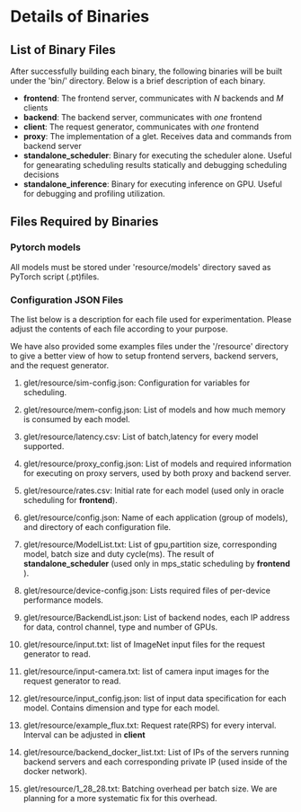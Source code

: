 
# Details of Binaries

## List of Binary Files

After successfully building each binary, the following binaries will be built under the 'bin/' directory. Below is a brief description of each binary.

- **frontend**: The frontend server, communicates with *N* backends and *M* clients
- **backend**: The backend server, communicates with *one* frontend
- **client**: The request generator, communicates with *one* frontend
- **proxy**: The implementation of a glet. Receives data and commands from backend server
- **standalone_scheduler**: Binary for executing the scheduler alone. Useful for genearating scheduling results statically and debugging scheduling decisions
- **standalone_inference**: Binary for executing inference on GPU. Useful for debugging and profiling utilization.

## Files Required by Binaries

### Pytorch models

All models must be stored under 'resource/models' directory saved as PyTorch script (.pt)files.

### Configuration JSON Files

The list below is a description for each file used for experimentation. Please adjust the contents of each file according to your purpose.

We have also provided some examples files under the '/resource' directory to give a better view of how to setup frontend servers, backend servers, and the request generator.

1. glet/resource/sim-config.json: Configuration for variables for scheduling.

2. glet/resource/mem-config.json: List of models and how much memory is consumed by each model.

3. glet/resource/latency.csv: List of batch,latency for every model supported.


4. glet/resource/proxy_config.json: List of models and required information for executing on proxy servers, used by both proxy and backend server.


5. glet/resource/rates.csv:  Initial rate for each model (used only in oracle scheduling for **frontend**).

6. glet/resource/config.json: Name of each application (group of models), and directory of each configuration file.

7. glet/resource/ModelList.txt: List of gpu,partition size, corresponding model, batch size and duty cycle(ms). The result of **standalone_scheduler** (used only in mps_static scheduling by **frontend** ).

8. glet/resource/device-config.json: Lists required files of per-device performance models.

9. glet/resource/BackendList.json: List of backend nodes, each IP address for data, control channel, type and number of GPUs.

10. glet/resource/input.txt: list of ImageNet input files for the request generator to read.

11. glet/resource/input-camera.txt: list of camera input images for the request generator to read.

12. glet/resource/input_config.json: list of input data specification for each model. Contains dimension and type for each model.

13. glet/resource/example_flux.txt: Request rate(RPS) for every interval. Interval can be adjusted in **client**

14. glet/resource/backend_docker_list.txt: List of IPs of the servers running backend servers and each corresponding private IP (used inside of the docker network).

15. glet/resource/1_28_28.txt: Batching overhead per batch size. We are planning for a more systematic fix for this overhead.